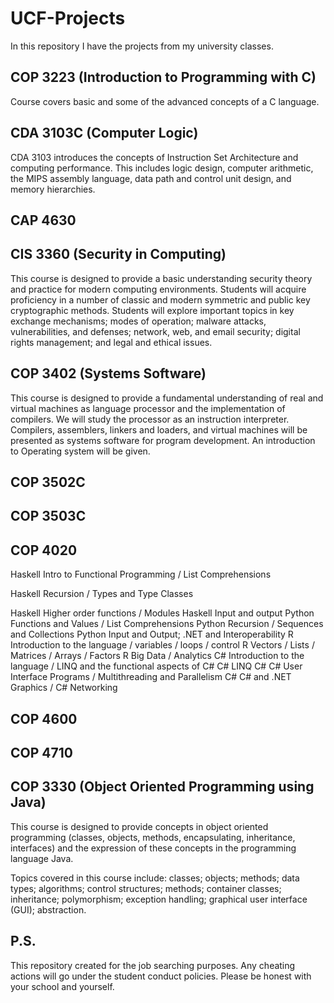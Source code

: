 # UCF-Projects
In this repository I have the projects from my university classes.

## COP 3223 (Introduction to Programming with C)
Course covers basic and some of the advanced concepts of a C language.

## CDA 3103C (Computer Logic)
CDA 3103 introduces the concepts of Instruction Set Architecture and computing performance. This includes logic design, computer arithmetic, the MIPS assembly language, data path and control unit design, and memory hierarchies.

## CAP 4630

## CIS 3360 (Security in Computing)
This course is designed to provide a basic understanding security theory and practice for modern computing environments. Students will acquire proficiency in a number of classic and modern symmetric and public key cryptographic methods. Students will explore important topics in key exchange mechanisms; modes of operation; malware attacks, vulnerabilities, and defenses; network, web, and email security; digital rights management; and legal and ethical issues.

## COP 3402 (Systems Software)
This course is designed to provide a fundamental  understanding of real and virtual machines as language processor and the implementation of compilers. We will study the processor as an instruction interpreter. Compilers, assemblers,  linkers and loaders, and virtual machines will be presented as systems software  for program development. An introduction to Operating system will be given.

## COP 3502C

## COP 3503C

## COP 4020
Haskell   Intro to Functional Programming / List Comprehensions

Haskell   Recursion / Types and Type Classes

Haskell   Higher order functions / Modules
Haskell   Input and output
Python    Functions and Values / List Comprehensions
Python    Recursion / Sequences and Collections
Python    Input and Output; .NET and Interoperability
R         Introduction to the language / variables / loops / control
R         Vectors / Lists / Matrices / Arrays / Factors
R         Big Data / Analytics
C#        Introduction to the language / LINQ and the functional aspects of C#
C#        LINQ
C#        C# User Interface Programs / Multithreading and Parallelism
C#        C# and .NET Graphics  / C# Networking

## COP 4600

## COP 4710

## COP 3330 (Object Oriented Programming using Java)
This course is designed to provide concepts in object oriented programming (classes, objects, methods, encapsulating, inheritance, interfaces) and the expression of these concepts in the programming language Java.  

Topics covered in this course include: classes; objects; methods; data types; algorithms; control structures; methods; container classes; inheritance; polymorphism; exception handling; graphical user interface (GUI); abstraction.  


## P.S.
This repository created for the job searching purposes. Any cheating actions will go under the student conduct policies. Please be honest with your school and yourself.
